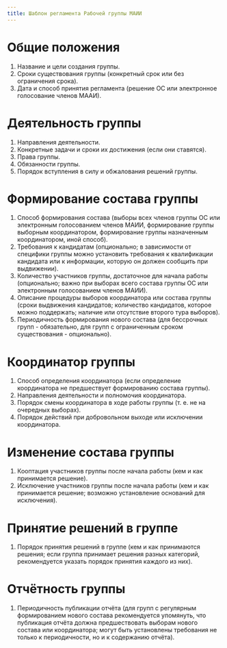 ```yaml
---
title: Шаблон регламента Рабочей группы МАИИ
---
```


# Общие положения

1. Название и цели создания группы.
2. Сроки существования группы (конкретный срок или без ограничения срока).
3. Дата и способ принятия регламента (решение ОС или электронное голосование
   членов МААИ).

# Деятельность группы

1. Направления деятельности.
2. Конкретные задачи и сроки их достижения (если они ставятся).
3. Права группы.
4. Обязанности группы.
5. Порядок вступления в силу и обжалования решений группы.

# Формирование состава группы

1. Способ формирования состава (выборы всех членов группы ОС или электронным
   голосованием членов МАИИ, формирование группы выборным координатором,
   формирование группы назначенным координатором, иной способ).
2. Требования к кандидатам (опционально; в зависимости от специфики группы можно
   установить требования к квалификации кандидата или к информации, которую он
   должен сообщить при выдвижении).
3. Количество участников группы, достаточное для начала работы (опционально;
   важно при выборах всего состава группы ОС или электронным голосованием членов
   МАИИ).
4. Описание процедуры выборов координатора или состава группы (сроки выдвижения
   кандидатов; количество кандидатов, которое можно поддержать; наличие или
   отсутствие второго тура выборов).
5. Периодичность формирования нового состава (для бессрочных групп -
   обязательно, для групп с ограниченным сроком существования - опционально).

# Координатор группы

1. Способ определения координатора (если определение координатора не
   предшествует формированию состава группы).
2. Направления деятельности и полномочия координатора.
3. Порядок смены координатора в ходе работы группы (т. е. не на очередных
   выборах).
4. Порядок действий при добровольном выходе или исключении координатора.

# Изменение состава группы

1. Кооптация участников группы после начала работы (кем и как принимается
   решение).
2. Исключение участников группы после начала работы (кем и как принимается
   решение; возможно установление оснований для исключения).

# Принятие решений в группе

1. Порядок принятия решений в группе (кем и как принимаются решения; если группа
   принимает решения разных категорий, рекомендуется указать порядок принятия
   каждого из них).

# Отчётность группы

1. Периодичность публикации отчёта (для групп с регулярным формированием нового
   состава рекомендуется упомянуть, что публикация отчёта должна предшествовать
   выборам нового состава или координатора; могут быть установлены требования не
   только к периодичности, но и к содержанию отчёта).

